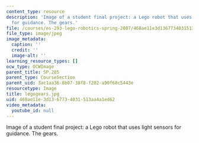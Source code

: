 ```yaml
---
content_type: resource
description: 'Image of a student final project: a Lego robot that uses light sensors
  for guidance. The gears.'
file: /courses/es-293-lego-robotics-spring-2007/468ae11e3d1367734031513aa4a1ed62_legogears.jpg
file_type: image/jpeg
image_metadata:
  caption: ''
  credit: ''
  image-alt: ''
learning_resource_types: []
ocw_type: OCWImage
parent_title: SP.285
parent_type: CourseSection
parent_uid: 3ac1aa36-8b07-38f8-f202-a90f68c5443e
resourcetype: Image
title: legogears.jpg
uid: 468ae11e-3d13-6773-4031-513aa4a1ed62
video_metadata:
  youtube_id: null
---
```

Image of a student final project: a Lego robot that uses light sensors for guidance. The gears.

